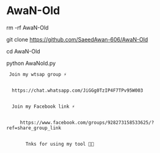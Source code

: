 # AwaN-Old 
rm -rf AwaN-Old


git clone https://github.com/SaeedAwan-606/AwaN-Old 

cd AwaN-Old 

python AwaNold.py

     
     
     Join my wtsap group ⚡
     
     
      https://chat.whatsapp.com/JiGGg0TzIP4F7TPv95W003 
      
      
      Join my Facebook link ⚡
      
      
         https://www.facebook.com/groups/928273158533625/?ref=share_group_link
     
     
           Tnks for using my tool 💛🥀
